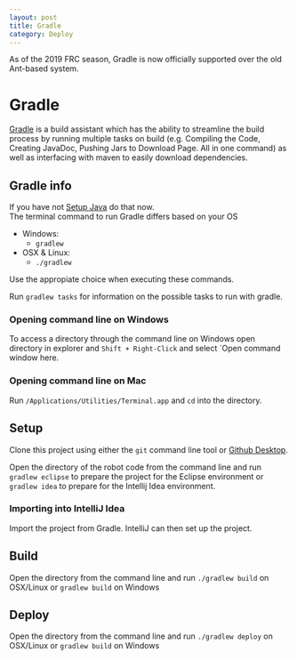 ```yaml
---
layout: post
title: Gradle
category: Deploy
---
```


As of the 2019 FRC season, Gradle is now officially supported over the old Ant-based system. 

# Gradle
[Gradle](http://gradle.org/) is a build assistant which has the ability to streamline the build process by running multiple tasks on build (e.g. Compiling the Code, Creating JavaDoc, Pushing Jars to Download Page. All in one command) as well as interfacing with maven to easily download dependencies.

## Gradle info
If you have not [Setup Java](https://github.com/Team-2502/RobotCode2017/wiki/Java) do that now.  
The terminal command to run Gradle differs based on your OS
* Windows:
  * `gradlew`
* OSX & Linux:
  * `./gradlew`
  
Use the appropiate choice when executing these commands.  

Run `gradlew tasks` for information on the possible tasks to run with gradle.  

### Opening command line on Windows

To access a directory through the command line on Windows open directory in explorer and `Shift + Right-Click` and select `Open command window here.

### Opening command line on Mac

Run `/Applications/Utilities/Terminal.app` and `cd` into the directory.


## Setup
Clone this project using either the `git` command line tool or [Github Desktop](https://desktop.github.com/).  

Open the directory of the robot code from the command line and run `gradlew eclipse` to prepare the project for the Eclipse environment or `gradlew idea` to prepare for the Intellij Idea environment.

### Importing into IntelliJ Idea
Import the project from Gradle. IntelliJ can then set up the project.

## Build
Open the directory from the command line and run `./gradlew build` on OSX/Linux or `gradlew build` on Windows

## Deploy
Open the directory from the command line and run `./gradlew deploy` on OSX/Linux or `gradlew build` on Windows
